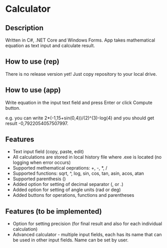 # Calculator
## Description
Written in C#, .NET Core and Windows Forms. App takes mathematical equation as text input and calculate result. 

## How to use (rep)
There is no release version yet! Just copy repository to your local drive.

## How to use (app)
Write equation in the input text field and press Enter or click Compute button.

e.g. you can write 2*(-1,15+sin(0,4))/(2)^(3)-log(4) and you should get result -0,7922054057507997.

## Features
- Text input field (copy, paste, edit)
- All calculations are stored in local history file where .exe is located (no logging when error occurs)
- Supported methematical oeprations: +, -, *, /
- Supported functions: sqrt, ^, log, sin, cos, tan, asin, acos, atan
- Supported parenthesis ()
- Added option for setting of decimal separator (, or .)
- Added option for setting of angle units (rad or deg)
- Added buttons for operations, functions and parentheses

## Features (to be implemented)
- Option for setting precision (for final result and also for each individual calculation)
- Advanced calculator - multiple input fields, each has its name that can be used in other input fields. Name can be set by user.
